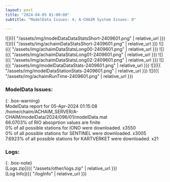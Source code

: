 ```yaml
---
layout: post
title: "2024-04-05 01:00:00"
subtitle: "ModelData Issues: 4; A-CHAIM System Issues: 0"

---
```


![]({{ "/assets/img/modelDataDataStatsShort-2409601.png" | relative_url }})
![]({{ "/assets/img/achaimDataStatsShort-2409601.png" | relative_url }})
![]({{ "/assets/img/achaimDataStatsLong00-2409601.png" | relative_url }})
![]({{ "/assets/img/achaimDataStatsLong01-2409601.png" | relative_url }})
![]({{ "/assets/img/achaimDataStatsLong02-2409601.png" | relative_url }})
![]({{ "/assets/img/modelDataDataStats-2409601.png" | relative_url }})
![]({{ "/assets/img/modelDataStationStats-2409601.png" | relative_url }})
![]({{ "/assets/img/achaimRunTime-2409601.png" | relative_url }})


### ModelData Issues:  
  
{: .box-warning}  
 ModelData report for 05-Apr-2024 01:15:08   
 /home/chaim/ACHAIM_SERVER/A-CHAIM/modelData/2024/096/01/modelData.mat   
 66.0703% of RIO absoprtion values are finite   
 0% of all possible stations for IONO were downloaded. x3550   
 0% of all possible stations for SENTINEL were downloaded. x3005   
 7.6923% of all possible stations for KARTVERKET were downloaded. x21   
  


### Logs:  
  
{: .box-note}  
[Logs.zip]({{ "/assets/other/logs.zip" | relative_url }})  
[Log Info]({{ "/logInfo" | relative_url }})  
